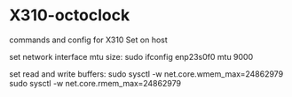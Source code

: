 # X310-octoclock
commands and config for X310 
Set on host


set network interface mtu size:
sudo ifconfig enp23s0f0 mtu 9000


set read and write buffers:
sudo sysctl -w net.core.wmem_max=24862979
sudo sysctl -w net.core.rmem_max=24862979

